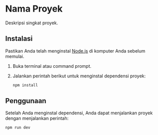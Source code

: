 # Nama Proyek

Deskripsi singkat proyek.

## Instalasi

Pastikan Anda telah menginstal [Node.js](https://nodejs.org/) di komputer Anda sebelum memulai.

1. Buka terminal atau command prompt.
2. Jalankan perintah berikut untuk menginstal dependensi proyek:

    ```bash
    npm install
    ```

## Penggunaan

Setelah Anda menginstal dependensi, Anda dapat menjalankan proyek dengan menjalankan perintah:

```bash
npm run dev
